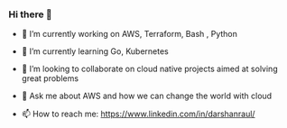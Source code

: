 ### Hi there 👋

- 🔭 I’m currently working on AWS, Terraform, Bash , Python
- 🌱 I’m currently learning Go, Kubernetes
- 👯 I’m looking to collaborate on cloud native projects aimed at solving great problems

- 💬 Ask me about AWS and how we can change the world with cloud
- 📫 How to reach me: https://www.linkedin.com/in/darshanraul/



<!--
**darshan-raul/darshan-raul** is a ✨ _special_ ✨ repository because its `README.md` (this file) appears on your GitHub profile.

Here are some ideas to get you started:

- 🔭 I’m currently working on ...
- 🌱 I’m currently learning ...
- 👯 I’m looking to collaborate on ...
- 🤔 I’m looking for help with ...
- 💬 Ask me about ...
- 📫 How to reach me: ...
- 😄 Pronouns: ...
- ⚡ Fun fact: ...
-->

